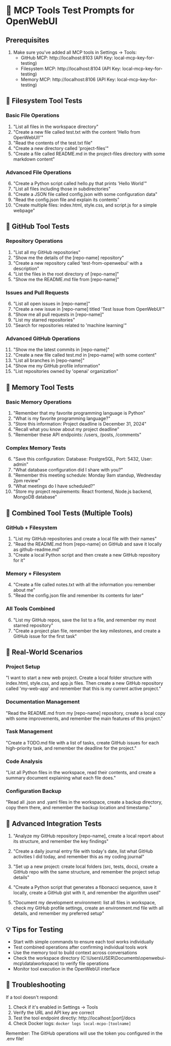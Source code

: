 # 🧪 MCP Tools Test Prompts for OpenWebUI

## Prerequisites
1. Make sure you've added all MCP tools in Settings → Tools:
   - GitHub MCP: http://localhost:8103 (API Key: local-mcp-key-for-testing)
   - Filesystem MCP: http://localhost:8104 (API Key: local-mcp-key-for-testing)
   - Memory MCP: http://localhost:8106 (API Key: local-mcp-key-for-testing)

## 📁 Filesystem Tool Tests

### Basic File Operations
1. "List all files in the workspace directory"
2. "Create a new file called test.txt with the content 'Hello from OpenWebUI!'"
3. "Read the contents of the test.txt file"
4. "Create a new directory called 'project-files'"
5. "Create a file called README.md in the project-files directory with some markdown content"

### Advanced File Operations
6. "Create a Python script called hello.py that prints 'Hello World'"
7. "List all files including those in subdirectories"
8. "Create a JSON file called config.json with some configuration data"
9. "Read the config.json file and explain its contents"
10. "Create multiple files: index.html, style.css, and script.js for a simple webpage"

## 🐙 GitHub Tool Tests

### Repository Operations
1. "List all my GitHub repositories"
2. "Show me the details of the [repo-name] repository"
3. "Create a new repository called 'test-from-openwebui' with a description"
4. "List the files in the root directory of [repo-name]"
5. "Show me the README.md file from [repo-name]"

### Issues and Pull Requests
6. "List all open issues in [repo-name]"
7. "Create a new issue in [repo-name] titled 'Test Issue from OpenWebUI'"
8. "Show me all pull requests in [repo-name]"
9. "List my starred repositories"
10. "Search for repositories related to 'machine learning'"

### Advanced GitHub Operations
11. "Show me the latest commits in [repo-name]"
12. "Create a new file called test.md in [repo-name] with some content"
13. "List all branches in [repo-name]"
14. "Show me my GitHub profile information"
15. "List repositories owned by 'openai' organization"

## 🧠 Memory Tool Tests

### Basic Memory Operations
1. "Remember that my favorite programming language is Python"
2. "What is my favorite programming language?"
3. "Store this information: Project deadline is December 31, 2024"
4. "Recall what you know about my project deadline"
5. "Remember these API endpoints: /users, /posts, /comments"

### Complex Memory Tests
6. "Save this configuration: Database: PostgreSQL, Port: 5432, User: admin"
7. "What database configuration did I share with you?"
8. "Remember this meeting schedule: Monday 9am standup, Wednesday 2pm review"
9. "What meetings do I have scheduled?"
10. "Store my project requirements: React frontend, Node.js backend, MongoDB database"

## 🔗 Combined Tool Tests (Multiple Tools)

### GitHub + Filesystem
1. "List my GitHub repositories and create a local file with their names"
2. "Read the README.md from [repo-name] on GitHub and save it locally as github-readme.md"
3. "Create a local Python script and then create a new GitHub repository for it"

### Memory + Filesystem
4. "Create a file called notes.txt with all the information you remember about me"
5. "Read the config.json file and remember its contents for later"

### All Tools Combined
6. "List my GitHub repos, save the list to a file, and remember my most starred repository"
7. "Create a project plan file, remember the key milestones, and create a GitHub issue for the first task"

## 🎯 Real-World Scenarios

### Project Setup
"I want to start a new web project. Create a local folder structure with index.html, style.css, and app.js files. Then create a new GitHub repository called 'my-web-app' and remember that this is my current active project."

### Documentation Management
"Read the README.md from my [repo-name] repository, create a local copy with some improvements, and remember the main features of this project."

### Task Management
"Create a TODO.md file with a list of tasks, create GitHub issues for each high-priority task, and remember the deadline for the project."

### Code Analysis
"List all Python files in the workspace, read their contents, and create a summary document explaining what each file does."

### Configuration Backup
"Read all .json and .yaml files in the workspace, create a backup directory, copy them there, and remember the backup location and timestamp."

## 🚀 Advanced Integration Tests

1. "Analyze my GitHub repository [repo-name], create a local report about its structure, and remember the key findings"

2. "Create a daily journal entry file with today's date, list what GitHub activities I did today, and remember this as my coding journal"

3. "Set up a new project: create local folders (src, tests, docs), create a GitHub repo with the same structure, and remember the project setup details"

4. "Create a Python script that generates a fibonacci sequence, save it locally, create a GitHub gist with it, and remember the algorithm used"

5. "Document my development environment: list all files in workspace, check my GitHub profile settings, create an environment.md file with all details, and remember my preferred setup"

## 💡 Tips for Testing

- Start with simple commands to ensure each tool works individually
- Test combined operations after confirming individual tools work
- Use the memory tool to build context across conversations
- Check the workspace directory (C:\Users\USER\Documents\openwebui-mcp\data\workspace) to verify file operations
- Monitor tool execution in the OpenWebUI interface

## 🐛 Troubleshooting

If a tool doesn't respond:
1. Check if it's enabled in Settings → Tools
2. Verify the URL and API key are correct
3. Test the tool endpoint directly: http://localhost:[port]/docs
4. Check Docker logs: `docker logs local-mcpo-[toolname]`

Remember: The GitHub operations will use the token you configured in the .env file!